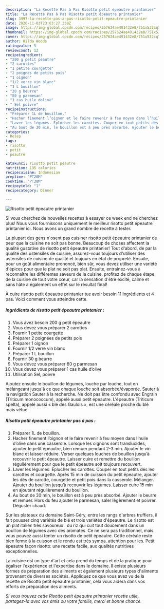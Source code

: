 ```yaml
---
description: "La Recette Pas à Pas Risotto petit épeautre printanier"
title: "La Recette Pas à Pas Risotto petit épeautre printanier"
slug: 3997-la-recette-pas-a-pas-risotto-petit-epeautre-printanier
date: 2020-11-03T23:03:27.338Z
image: https://img-global.cpcdn.com/recipes/257624ae491432e8/751x532cq70/risotto-petit-epeautre-printanier-photo-principale-de-la-recette.jpg
thumbnail: https://img-global.cpcdn.com/recipes/257624ae491432e8/751x532cq70/risotto-petit-epeautre-printanier-photo-principale-de-la-recette.jpg
cover: https://img-global.cpcdn.com/recipes/257624ae491432e8/751x532cq70/risotto-petit-epeautre-printanier-photo-principale-de-la-recette.jpg
author: Hilda Woods
ratingvalue: 5
reviewcount: 12
recipeingredient:
- "200 g petit peautre"
- "2 carottes"
- "1 petite courgette"
- "2 poignes de petits pois"
- "1 oignon"
- "1/2 verre vin blanc"
- "1 L bouillon"
- "30 g beurre"
- "80 g parmesan"
- "1 cas huile dolive"
- " Sel poivre"
recipeinstructions:
- "Préparer 1L de bouillon."
- "Hacher finement l’oignon et le faire revenir à feu moyen dans l’huile d’olive dans une casserole. Lorsque les oignons sont translucides, ajouter le petit épeautre, bien remuer pendant 2-3 min. Ajouter le vin blanc et laisser réduire. Verser quelques louches de bouillon jusqu’à recouvrir le petit épeautre. Laisser cuire et remettre du bouillon régulièrement pour que le petit épeautre soit toujours recouvert."
- "Laver les légumes. Éplucher les carottes. Couper en tout petits dés les carottes et courgette. Après 15 min de cuisson du petit épeautre, ajouter les dés de carotte, courgette et petit pois dans la casserole. Mélanger. Ajouter du bouillon jusqu’à recouvrir les légumes. Laisser cuire 15 min en ajoutant régulièrement du bouillon."
- "Au bout de 30 min, le bouillon est à peu près absorbé. Ajouter le beurre et remuer. Hors du feu ajouter le parmesan, saler légèrement et poivrer. Déguster chaud."
categories:
- Resep
tags:
- risotto
- petit
- peautre

katakunci: risotto petit peautre 
nutrition: 135 calories
recipecuisine: Indonesian
preptime: "PT20M"
cooktime: "PT38M"
recipeyield: "1"
recipecategory: Dinner

---
```



![Risotto petit épeautre printanier](https://img-global.cpcdn.com/recipes/257624ae491432e8/751x532cq70/risotto-petit-epeautre-printanier-photo-principale-de-la-recette.jpg)

Si vous cherchez de nouvelles recettes à essayer ce week end ne cherchez plus! Nous vous fournissons uniquement le meilleur risotto petit épeautre printanier ici. Nous avons un grand nombre de recette à tester.

La plupart des gens n'osent pas cuisiner risotto petit épeautre printanier de peur que la cuisine ne soit pas bonne. Beaucoup de choses affectent la qualité gustative de risotto petit épeautre printanier! Tout d'abord, de par la qualité des ustensiles de cuisine, assurez-vous toujours d'utiliser des ustensiles de cuisine de qualité et toujours en état de propreté. Ensuite, pour un goût alimentaire prononcé, bien sûr, vous devez utiliser une variété d'épices pour que le plat ne soit pas plat. Ensuite, entraînez-vous à reconnaître les différentes saveurs de la cuisine, profitez de chaque étape de la cuisine de tout votre cœur, car la sensation d'être excité, calme et sans hâte a également un effet sur le résultat final!

<!--inarticleads1-->

À cuire risotto petit épeautre printanier tue avoir besoin 11 Ingrédients et 4 pas. Voici comment vous atteindre cette.

##### Ingrédients de risotto petit épeautre printanier :

1. Vous avez besoin 200 g petit épeautre
1. Vous devez vous préparer 2 carottes
1. Fournir 1 petite courgette
1. Préparer 2 poignées de petits pois
1. Préparer 1 oignon
1. Fournir 1/2 verre vin blanc
1. Préparer 1 L bouillon
1. Fournir 30 g beurre
1. Vous devez vous préparer 80 g parmesan
1. Vous devez vous préparer 1 cas huile d’olive
1. Utilisation  Sel, poivre


Ajoutez ensuite le bouillon de légumes, louche par louche, tout en mélangeant jusqu&#39;à ce que chaque louche soit absorbée/évaporée. Sauter à la navigation Sauter à la recherche. Ne doit pas être confondu avec Engrain (Triticum monococcum), appelé aussi petit épeautre. L&#39;épeautre (Triticum spelta), appelé aussi « blé des Gaulois », est une céréale proche du blé mais vêtue. 

<!--inarticleads2-->

##### Risotto petit épeautre printanier pas à pas :

1. Préparer 1L de bouillon.
1. Hacher finement l’oignon et le faire revenir à feu moyen dans l’huile d’olive dans une casserole. Lorsque les oignons sont translucides, ajouter le petit épeautre, bien remuer pendant 2-3 min. Ajouter le vin blanc et laisser réduire. Verser quelques louches de bouillon jusqu’à recouvrir le petit épeautre. Laisser cuire et remettre du bouillon régulièrement pour que le petit épeautre soit toujours recouvert.
1. Laver les légumes. Éplucher les carottes. Couper en tout petits dés les carottes et courgette. Après 15 min de cuisson du petit épeautre, ajouter les dés de carotte, courgette et petit pois dans la casserole. Mélanger. Ajouter du bouillon jusqu’à recouvrir les légumes. Laisser cuire 15 min en ajoutant régulièrement du bouillon.
1. Au bout de 30 min, le bouillon est à peu près absorbé. Ajouter le beurre et remuer. Hors du feu ajouter le parmesan, saler légèrement et poivrer. Déguster chaud.


Sur les plateaux du domaine Saint-Géry, entre les rangs d&#39;arbres truffiers, il fait pousser cinq variétés de blé et trois variétés d&#39;épeautre. Le risotto est un plat italien très savoureux : du riz qui cuit tout doucement dans un bouillon de légumes avec des aromates. Ce ne sera pas traditionnel, mais vous pouvez aussi tenter un risotto de petit épeautre. Cette céréale reste bien ferme à la cuisson et le rendu est très sympa. attention pour les. Petit épeautre façon risotto: une recette facile, aux qualités nutritives exceptionnelles. 

<!--inarticleads1-->

<p>
La cuisine est un type d'art et cela prend du temps et de la pratique pour égaliser l'expérience et l'expertise dans le domaine. Il existe plusieurs formes de préparation des aliments et également plusieurs types d'aliments provenant de diverses sociétés. Appliquez ce que vous avez vu de la recette de Risotto petit épeautre printanier, cela vous aidera dans vos efforts de préparation des aliments.
</p>

<p>
<i>Si vous trouvez cette Risotto petit épeautre printanier recette utile, partagez-la avec vos amis ou votre famille, merci et bonne chance.</i>
</p>

